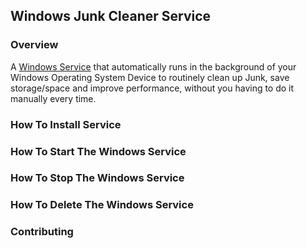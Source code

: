## Windows Junk Cleaner Service
### Overview
A [Windows Service](https://docs.microsoft.com/en-us/dotnet/core/extensions/workers) that automatically runs in the background of your Windows Operating System Device to routinely clean up Junk, save storage/space and improve performance, without you having to do it manually every time. 
### How To Install Service
### How To Start The Windows Service
### How To Stop The Windows Service
### How To Delete The Windows Service
### Contributing
